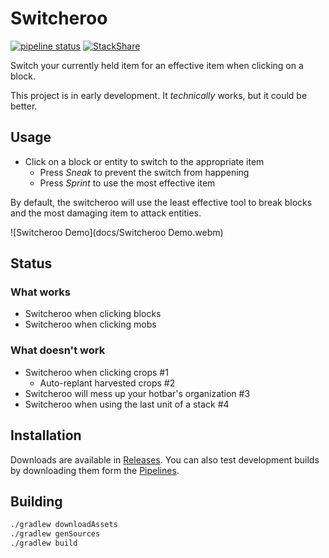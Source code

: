 # Switcheroo

[![pipeline status](https://gitlab.com/NatoBoram/fabric-switcheroo/badges/master/pipeline.svg)](https://gitlab.com/NatoBoram/fabric-switcheroo/-/commits/master)
[![StackShare](https://img.shields.io/badge/tech-stack-0690fa.svg?style=flat)](https://stackshare.io/NatoBoram/switcheroo)

Switch your currently held item for an effective item when clicking on a block.

This project is in early development. It *technically* works, but it could be better.

## Usage

* Click on a block or entity to switch to the appropriate item
  * Press *Sneak* to prevent the switch from happening
  * Press *Sprint* to use the most effective item

By default, the switcheroo will use the least effective tool to break blocks and the most damaging item to attack entities.

![Switcheroo Demo](docs/Switcheroo Demo.webm)

## Status

### What works

* Switcheroo when clicking blocks
* Switcheroo when clicking mobs

### What doesn't work

* Switcheroo when clicking crops #1
  * Auto-replant harvested crops #2
* Switcheroo will mess up your hotbar's organization #3
* Switcheroo when using the last unit of a stack #4

## Installation

Downloads are available in [Releases](https://gitlab.com/NatoBoram/fabric-switcheroo/-/releases). You can also test
development builds by downloading them form the [Pipelines](https://gitlab.com/NatoBoram/fabric-switcheroo/-/pipelines).

## Building

```bash
./gradlew downloadAssets
./gradlew genSources
./gradlew build
```
